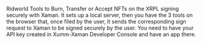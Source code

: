 Ridworld Tools to Burn, Transfer or Accept NFTs on the XRPL signing securely with Xaman. It sets up a local server, then you have the 3 tools on the browser that, once filed by the user, it sends the corresponding sign request to Xaman to be signed securely by the user. You need to have your API key created in Xumm-Xaman Developer Console and have an app there.
